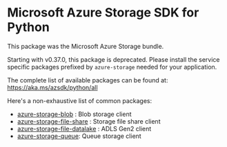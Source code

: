 # Microsoft Azure Storage SDK for Python

This package was the Microsoft Azure Storage bundle.

Starting with v0.37.0, this package is deprecated. Please install the service specific packages prefixed by `azure-storage` needed for your application.

The complete list of available packages can be found at:
https://aka.ms/azsdk/python/all

Here's a non-exhaustive list of common packages:

- [azure-storage-blob](https://pypi.org/project/azure-storage-blob) : Blob storage client
- [azure-storage-file-share](https://pypi.org/project/azure-storage-file-share) : Storage file share client
- [azure-storage-file-datalake](https://pypi.org/project/azure-storage-file-datalake) : ADLS Gen2 client
- [azure-storage-queue](https://pypi.org/project/azure-storage-queue): Queue storage client


